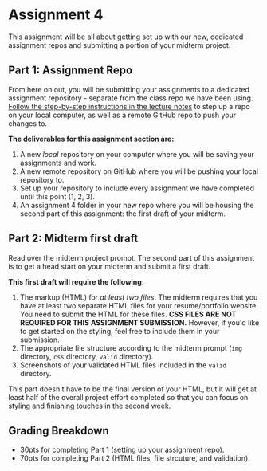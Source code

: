#  Assignment 4
This assignment will be all about getting set up with our new, dedicated assignment repos and submitting a portion of your midterm project.

## Part 1:  Assignment Repo
From here on out, you will be submitting your assignments to a dedicated assignment repository - separate from the class repo we have been using.  [Follow the step-by-step instructions in the lecture notes](/notes/lecture5/1-AssignmentRepo.md) to step up a repo on your local computer, as well as a remote GitHub repo to push your changes to.  

**The deliverables for this assignment section are:**

1. A new *local* repository on your computer where you will be saving your assignments and work.
2. A new remote repository on GitHub where you will be pushing your local repository to.
3. Set up your repository to include every assignment we have completed until this point (1, 2, 3).
4. An assignment 4 folder in your new repo where you will be housing the second part of this assignment: the first draft of your midterm.

##  Part 2: Midterm first draft
Read over the midterm project prompt.  The second part of this assignment is to get a head start on your midterm and submit a first draft.

**This first draft will require the following:**

1. The markup (HTML) for *at least two files*.  The midterm requires that you have at least two separate HTML files for your resume/portfolio website.  You need to submit the HTML for these files.  **CSS FILES ARE NOT REQUIRED FOR THIS ASSIGNMENT SUBMISSION.**  However, if you'd like to get started on the styling, feel free to include them in your submission.
2. The appropriate file structure according to the midterm prompt (`img`  directory, `css` directory, `valid` directory).
3. Screenshots of your validated HTML files included in the `valid` directory.

This part doesn't have to be the final version of your HTML, but it will get at least half of the overall project effort completed so that you can focus on styling and finishing touches in the second week.

## Grading Breakdown
- 30pts for completing Part 1 (setting up your assignment repo).
- 70pts for completing Part 2 (HTML files, file strcuture, and validation).
